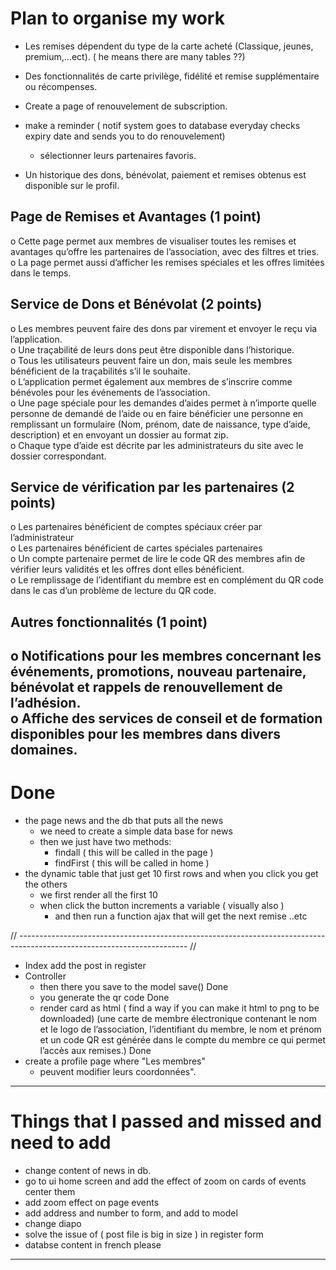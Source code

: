 # Plan to organise my work


- Les remises dépendent du type de la carte acheté (Classique, jeunes, premium,…ect). ( he means there are many tables ??)

- Des fonctionnalités de carte privilège, fidélité et remise supplémentaire ou récompenses. 

- Create a page of renouvelement de subscription.

- make a reminder ( notif system goes to database everyday checks expiry date
and sends you to do renouvelement) 


  - sélectionner leurs partenaires favoris.

- Un historique des dons, bénévolat, paiement et remises obtenus est disponible sur le profil.


## Page de Remises et Avantages (1 point)

o Cette page permet aux membres de visualiser toutes les remises et avantages qu’offre les
partenaires de l’association, avec des filtres et tries.<br>
o La page permet aussi d’afficher les remises spéciales et les offres limitées dans le temps.

## Service de Dons et Bénévolat (2 points)

o Les membres peuvent faire des dons par virement et envoyer le reçu via l’application.<br>
o Une traçabilité de leurs dons peut être disponible dans l’historique.<br>
o Tous les utilisateurs peuvent faire un don, mais seule les membres bénéficient de la
traçabilités s’il le souhaite.<br>
o L’application permet également aux membres de s’inscrire comme bénévoles pour les
événements de l’association.<br>
o Une page spéciale pour les demandes d’aides permet à n’importe quelle personne de
demandé de l’aide ou en faire bénéficier une personne en remplissant un formulaire (Nom,
prénom, date de naissance, type d’aide, description) et en envoyant un dossier au format
zip.<br>
o Chaque type d’aide est décrite par les administrateurs du site avec le dossier correspondant.


## Service de vérification par les partenaires (2 points)

o Les partenaires bénéficient de comptes spéciaux créer par l’administrateur<br>
o Les partenaires bénéficient de cartes spéciales partenaires<br>
o Un compte partenaire permet de lire le code QR des membres afin de vérifier leurs validités
et les offres dont elles bénéficient.<br>
o Le remplissage de l’identifiant du membre est en complément du QR code dans le cas d’un
problème de lecture du QR code.

## Autres fonctionnalités (1 point)

o Notifications pour les membres concernant les événements, promotions, nouveau
partenaire, bénévolat et rappels de renouvellement de l’adhésion.<br>
o Affiche des services de conseil et de formation disponibles pour les membres dans divers
domaines.
---
# Done
- the page news and the db that puts all the news
  - we need to create a simple data base for news
  - then we just have two methods:
    - findall ( this will be called in the page )
    - findFirst ( this will be called in home )
- the dynamic table that just get 10 first rows and when you click you get the others
  - we first render all the first 10
  - when click the button increments a variable ( visually also )
    - and then run a function ajax that will get the next remise ..etc

// ------------------------------------------------------------------------------------------------------------------------ //

- Index add the post in register
- Controller
  - then there you save to the model save() Done
  - you generate the qr code Done
  - render card as html ( find a way if you can make it html to png to be downloaded)
    (une carte de membre électronique contenant le nom et le logo de
    l’association, l’identifiant du membre, le nom et prénom et un code QR est générée dans
    le compte du membre ce qui permet l’accès aux remises.) Done
- create a profile page where "Les membres"
  - peuvent modifier leurs coordonnées".
---
# Things that I passed and missed and need to add
- change content of news in db.
- go to ui home screen and add the effect of zoom on cards of events center them 
- add zoom effect on page events
- add address and number to form, and add to model 
- change diapo
- solve the issue of ( post file is big in size ) in register form
- databse content in french please 

---